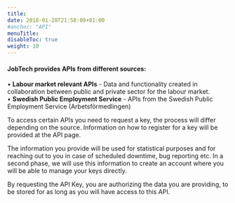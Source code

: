 ```yaml
---
title: 
date: 2018-01-28T21:58:09+01:00
#anchor: "API"
menuTitle: 
disableToc: true
weight: 10
---
```


#### JobTech provides APIs from different sources:

• **Labour market relevant APIs** - Data and functionality created in collaboration between public and private sector for the labour market.   
• **Swedish Public Employment Service** - APIs from the Swedish Public Employment Service (Arbetsförmedlingen)

To access certain APIs you need to request a key, the process will differ depending on the source.
Information on how to register for a key will be provided at the API page.

The information you provide will be used for statistical purposes and for reaching out to you in case of scheduled downtime, bug reporting etc.
In a second phase, we will use this information to create an account where you will be able to manage your keys directly.

By requesting the API Key, you are authorizing the data you are providing, to be stored for as long as you will have access to this API.






